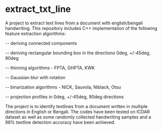 # extract_txt_line
A project to extract text lines from a document with english/bengali handwriting. This repository includes C++ implementation of the following feature extraction algorithms:

-- deriving connected components


-- deriving rectangular bounding box in the directions 0deg, +/-45deg, 90deg


-- thinning algorithms - FPTA, GHPTA, KWK


-- Gaussian blur with rotation


-- binarization algorithms - NICK, Sauvola, Niblack, Otsu


-- projection profiles in 0deg, +/-45deg, 90deg directions



The project is to identify textlines from a document written in multiple directions in English or Bengali. The codes have been tested on ICDAR dataset as well as some randomly collected handwriting samples and a 98% textline detection accuracy have been achieved.
